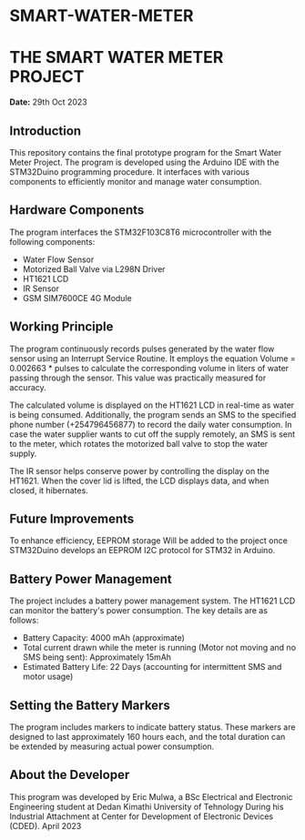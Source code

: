 # SMART-WATER-METER

# THE SMART WATER METER PROJECT

**Date:** 29th Oct 2023

## Introduction

This repository contains the final prototype program for the Smart Water Meter Project. The program is developed using the Arduino IDE with the STM32Duino programming procedure. 
It interfaces with various components to efficiently monitor and manage water consumption.

## Hardware Components

The program interfaces the STM32F103C8T6 microcontroller with the following components:

- Water Flow Sensor
- Motorized Ball Valve via L298N Driver
- HT1621 LCD
- IR Sensor
- GSM SIM7600CE 4G Module

## Working Principle

The program continuously records pulses generated by the water flow sensor using an Interrupt Service Routine. 
It employs the equation Volume = 0.002663 * pulses to calculate the corresponding volume in liters of water passing through the sensor. 
This value was practically measured for accuracy.

The calculated volume is displayed on the HT1621 LCD in real-time as water is being consumed. 
Additionally, the program sends an SMS to the specified phone number (+254796456877) to record the daily water consumption. 
In case the water supplier wants to cut off the supply remotely, an SMS is sent to the meter, which rotates the motorized ball valve to stop the water supply.

The IR sensor helps conserve power by controlling the display on the HT1621. When the cover lid is lifted, the LCD displays data, and when closed, it hibernates.

## Future Improvements

To enhance efficiency, EEPROM storage Will be added to the project once STM32Duino develops an EEPROM I2C protocol for STM32 in Arduino.

## Battery Power Management

The project includes a battery power management system. The HT1621 LCD can monitor the battery's power consumption. The key details are as follows:

- Battery Capacity: 4000 mAh (approximate)
- Total current drawn while the meter is running (Motor not moving and no SMS being sent): Approximately 15mAh
- Estimated Battery Life: 22 Days (accounting for intermittent SMS and motor usage)

## Setting the Battery Markers

The program includes markers to indicate battery status. 
These markers are designed to last approximately 160 hours each, and the total duration can be extended by measuring actual power consumption.

## About the Developer

This program was developed by Eric Mulwa, a BSc Electrical and Electronic Engineering student at Dedan Kimathi University of Tehnology 
During his Industrial Attachment at Center for Development of Electronic Devices (CDED). April 2023

